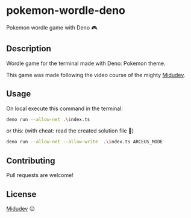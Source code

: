 # pokemon-wordle-deno
Pokemon wordle game with Deno 🎮.

## Description 
Wordle game for the terminal made with Deno: Pokemon theme.

This game was made following the video course of the mighty [Midudev](https://www.twitch.tv/videos/1286887079).


## Usage 
On local execute this command in the terminal:

```bash
deno run --allow-net .\index.ts
```

or this: (with cheat: read the created solution file 🤫) 

```bash
deno run --allow-net --allow-write  .\index.ts ARCEUS_MODE 
```

## Contributing
Pull requests are welcome! 

## License
[Midudev](https://www.twitch.tv/videos/1286887079) 😉